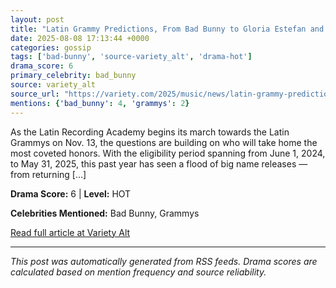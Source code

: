 ```yaml
---
layout: post
title: "Latin Grammy Predictions, From Bad Bunny to Gloria Estefan and Fuerza Regida: Who Could Win?"
date: 2025-08-08 17:13:44 +0000
categories: gossip
tags: ['bad-bunny', 'source-variety_alt', 'drama-hot']
drama_score: 6
primary_celebrity: bad_bunny
source: variety_alt
source_url: "https://variety.com/2025/music/news/latin-grammy-predictions-2025-1236481929/"
mentions: {'bad_bunny': 4, 'grammys': 2}
---
```


As the Latin Recording Academy begins its march towards the Latin Grammys on Nov. 13, the questions are building on who will take home the most coveted honors. With the eligibility period spanning from June 1, 2024, to May 31, 2025, this past year has seen a flood of big name releases — from returning […]

**Drama Score:** 6 | **Level:** HOT

**Celebrities Mentioned:** Bad Bunny, Grammys

[Read full article at Variety Alt](https://variety.com/2025/music/news/latin-grammy-predictions-2025-1236481929/)

---
*This post was automatically generated from RSS feeds. Drama scores are calculated based on mention frequency and source reliability.*
